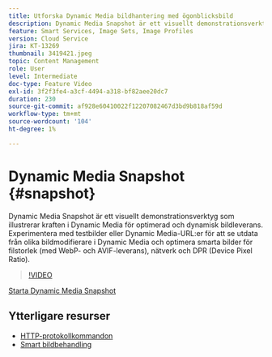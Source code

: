 ```yaml
---
title: Utforska Dynamic Media bildhantering med ögonblicksbild
description: Dynamic Media Snapshot är ett visuellt demonstrationsverktyg som illustrerar kraften i Dynamic Media för optimerad och dynamisk bildleverans.
feature: Smart Services, Image Sets, Image Profiles
version: Cloud Service
jira: KT-13269
thumbnail: 3419421.jpeg
topic: Content Management
role: User
level: Intermediate
doc-type: Feature Video
exl-id: 3f2f3fe4-a3cf-4494-a318-bf82aee20dc7
duration: 230
source-git-commit: af928e60410022f12207082467d3bd9b818af59d
workflow-type: tm+mt
source-wordcount: '104'
ht-degree: 1%

---
```


# Dynamic Media Snapshot {#snapshot}

Dynamic Media Snapshot är ett visuellt demonstrationsverktyg som illustrerar kraften i Dynamic Media för optimerad och dynamisk bildleverans. Experimentera med testbilder eller Dynamic Media-URL:er för att se utdata från olika bildmodifierare i Dynamic Media och optimera smarta bilder för filstorlek (med WebP- och AVIF-leverans), nätverk och DPR (Device Pixel Ratio).

>[!VIDEO](https://video.tv.adobe.com/v/3419421/?learn=on)

<a href="https://snapshot.scene7.com/" class="spectrum-Button spectrum-Button--primary spectrum-Button--sizeM">
  <span class="spectrum-Button-label has-no-wrap has-text-weight-bold">Starta Dynamic Media Snapshot</span>
</a>

## Ytterligare resurser

* [HTTP-protokollkommandon](https://experienceleague.adobe.com/docs/dynamic-media-developer-resources/image-serving-api/image-serving-api/http-protocol-reference/command-reference/c-command-reference.html)
* [Smart bildbehandling](https://experienceleague.adobe.com/docs/experience-manager-cloud-service/content/assets/dynamicmedia/imaging-faq.html)
